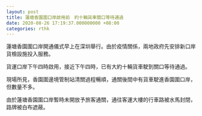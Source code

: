 ```yaml
---
layout: post
title: 蓮塘香園圍口岸啟用前　約十輛貨車關口等待通過
date: 2020-08-26 17:19:37.000000000 +08:00
categories: rthk
---
```


蓮塘香園圍口岸開通儀式早上在深圳舉行。由於疫情關係，兩地政府先安排新口岸貨檢設施投入服務。

貨運口岸下午四時啟用，接近下午四時，已有大約十輛貨車駛到關口等待通過。

現場所見，香園圍邊境管制站清關過程暢順，通關後間中有貨車駛進香園圍口岸，但數量不多。

由於蓮塘香園圍口岸暫時未開放予旅客通關，通往客運大樓的行車路被水馬封閉，路牌被白布遮蔽。
